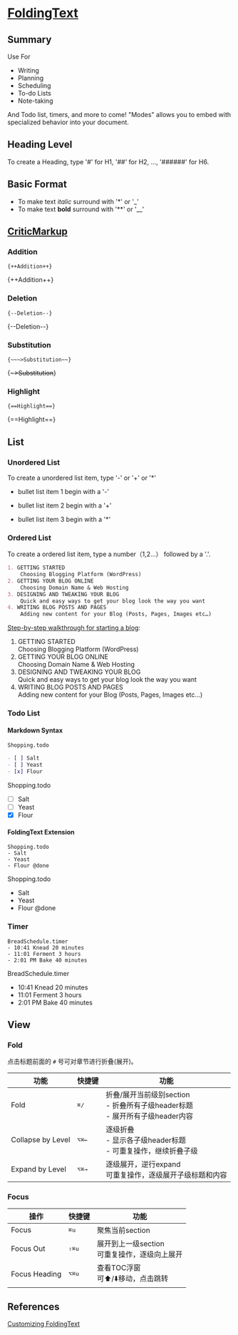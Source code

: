 

# [FoldingText](http://www.foldingtext.com/)
## Summary
Use For

- Writing
- Planning
- Scheduling
- To-do Lists
- Note-taking

And Todo list, timers, and more to come! "Modes" allows you to embed with specialized behavior into your document.

## Heading Level
To create a Heading, type '#' for H1, '##' for H2, ..., '######' for H6.

## Basic Format

- To make text _italic_ surround with '*' or '_'
- To make text **bold** surround with '**' or '__'

## [CriticMarkup](http://fletcher.github.io/MultiMarkdown-4/criticmarkup.html)
### Addition

```CriticMarkup
{++Addition++}
```

{++Addition++}

### Deletion

```CriticMarkup
{--Deletion--}
```

{--Deletion--}

### Substitution

```CriticMarkup
{~~~>Substitution~~}
```

{~~~>Substitution~~}

### Highlight

```CriticMarkup
{==Highlight==}
```

{==Highlight==}

## List
### Unordered List
To create a unordered list item, type '-' or '+' or '*'

- bullet list item 1 begin with a '-'
+ bullet list item 2 begin with a '+'
* bullet list item 3 begin with a '*'

### Ordered List
To create a ordered list item, type a number（1,2...） followed by a '.'.

```Markdown
1. GETTING STARTED  
	Choosing Blogging Platform (WordPress)
2. GETTING YOUR BLOG ONLINE  
	Choosing Domain Name & Web Hosting
3. DESIGNING AND TWEAKING YOUR BLOG  
	Quick and easy ways to get your blog look the way you want
4. WRITING BLOG POSTS AND PAGES  
	Adding new content for your Blog (Posts, Pages, Images etc…)
```

[Step-by-step walkthrough for starting a blog](http://startbloggingonline.com/):

1. GETTING STARTED  
	Choosing Blogging Platform (WordPress)
2. GETTING YOUR BLOG ONLINE  
	Choosing Domain Name & Web Hosting
3. DESIGNING AND TWEAKING YOUR BLOG  
	Quick and easy ways to get your blog look the way you want
4. WRITING BLOG POSTS AND PAGES  
	Adding new content for your Blog (Posts, Pages, Images etc…)

### Todo List
#### Markdown Syntax

```Markdown
Shopping.todo

- [ ] Salt
- [ ] Yeast
- [x] Flour
```

Shopping.todo

- [ ] Salt
- [ ] Yeast
- [x] Flour 

#### FoldingText Extension

```FoldingText_Extension
Shopping.todo
- Salt
- Yeast
- Flour @done
```

Shopping.todo
- Salt
- Yeast
- Flour @done

### Timer

```FoldingText_Extension
BreadSchedule.timer
- 10:41 Knead 20 minutes
- 11:01 Ferment 3 hours
- 2:01 PM Bake 40 minutes
```

BreadSchedule.timer
- 10:41 Knead 20 minutes
- 11:01 Ferment 3 hours
- 2:01 PM Bake 40 minutes

## View
### Fold
点击标题前面的 `#` 号可对章节进行折叠(展开)。

功能               | 快捷键                                | 功能
------------------|--------------------------------------|-------
Fold              | <kbd>⌘</kbd><kbd>/</kbd>             | 折叠/展开当前级别section<br>- 折叠所有子级header标题<br>- 展开所有子级header内容
Collapse by Level | <kbd>⌥</kbd><kbd>⌘</kbd><kbd>←</kbd> | 逐级折叠<br>- 显示各子级header标题<br>- 可重复操作，继续折叠子级
Expand by Level   | <kbd>⌥</kbd><kbd>⌘</kbd><kbd>→</kbd> | 逐级展开，逆行expand<br>可重复操作，逐级展开子级标题和内容

### Focus

操作              | 快捷键                                | 功能
------------------|--------------------------------------|---
Focus             | <kbd>⌘</kbd><kbd>u</kbd>             | 聚焦当前section
Focus Out         | <kbd>⇧</kbd><kbd>⌘</kbd><kbd>u</kbd> | 展开到上一级section<br>可重复操作，逐级向上展开
Focus Heading     | <kbd>⌥</kbd><kbd>⌘</kbd><kbd>u</kbd> | 查看TOC浮窗<br/>可⬆️/⬇️移动，点击跳转

## References
[Customizing FoldingText](http://computers.tutsplus.com/tutorials/customizing-foldingtext--cms-21674)

